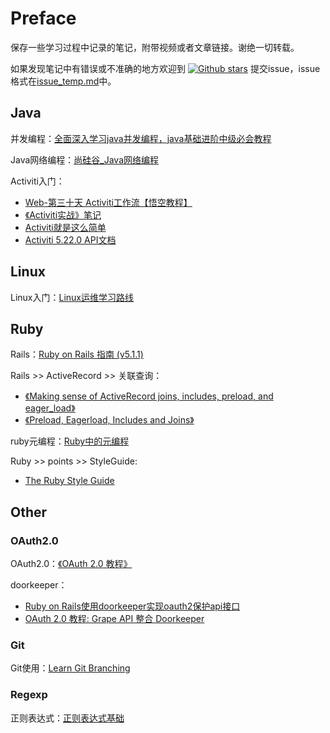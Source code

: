 # Preface

保存一些学习过程中记录的笔记，附带视频或者文章链接。谢绝一切转载。

如果发现笔记中有错误或不准确的地方欢迎到 [![Github stars](https://img.shields.io/github/stars/Dokiys/note?style=social)](https://github.com/Dokiys/note) 提交issue，issue格式在[issue_temp.md](./.issue/issue_temp.md)中。

## Java

并发编程：[全面深入学习java并发编程，java基础进阶中级必会教程](https://www.bilibili.com/video/BV16J411h7Rd?from=search&seid=10343956130926584696)

Java网络编程：[尚硅谷\_Java网络编程](https://www.bilibili.com/video/BV1sK41177JB?from=search&seid=5313324472073206935)

Activiti入门：

* [Web-第三十天 Activiti工作流【悟空教程】](https://cloud.tencent.com/developer/article/1178597)
* [《Activiti实战》笔记](https://juejin.im/post/5a4064365188252b145b4560#heading-18)
* [Activiti就是这么简单](https://juejin.im/post/5aafa3eef265da23784015b9)
* [Activiti 5.22.0 API文档](https://www.activiti.org/javadocs/)

## Linux

Linux入门：[Linux运维学习路线](https://edu.aliyun.com/roadmap/linux?spm=5176.13345299.1392477.2.40cff153gYJxr1)

## Ruby

Rails：[Ruby on Rails 指南 \(v5.1.1\)](https://ruby-china.github.io/rails-guides/index.html)

Rails &gt;&gt; ActiveRecord &gt;&gt; 关联查询：

* [《Making sense of ActiveRecord joins, includes, preload, and eager\_load》](https://scoutapm.com/blog/activerecord-includes-vs-joins-vs-preload-vs-eager_load-when-and-where)
* [《Preload, Eagerload, Includes and Joins》](https://blog.bigbinary.com/2013/07/01/preload-vs-eager-load-vs-joins-vs-includes.html)

ruby元编程：[Ruby中的元编程](https://deathking.github.io/metaprogramming-in-ruby/)

Ruby >> points >> StyleGuide:

* [The Ruby Style Guide](https://rubystyle.guide/#introduction)

## Other

### OAuth2.0

OAuth2.0：[《OAuth 2.0 教程》](http://www.ruanyifeng.com/blog/2019/04/oauth_design.html)

doorkeeper：

* [Ruby on Rails使用doorkeeper实现oauth2保护api接口](https://www.embbnux.com/2016/01/26/ruby_on_rails_use_doorkeeper_for_auth2-0_to_protect_api/)
* [OAuth 2.0 教程: Grape API 整合 Doorkeeper](https://ruby-china.org/topics/14656)

### Git

Git使用：[Learn Git Branching](https://learngitbranching.js.org/?locale=zh_CN)



### Regexp

正则表达式：[正则表达式基础](https://edu.aliyun.com/lesson_1734_14288?spm=5176.10731542.0.0.30562fc9j5sRRS)

